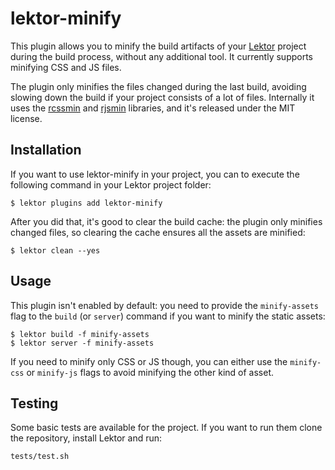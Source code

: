 # lektor-minify

This plugin allows you to minify the build artifacts of your [Lektor][lektor]
project during the build process, without any additional tool. It currently
supports minifying CSS and JS files.

The plugin only minifies the files changed during the last build, avoiding
slowing down the build if your project consists of a lot of files. Internally
it uses the [rcssmin][rcssmin] and [rjsmin][rjsmin] libraries, and it's
released under the MIT license.

## Installation

If you want to use lektor-minify in your project, you can to execute the
following command in your Lektor project folder:

```
$ lektor plugins add lektor-minify
```

After you did that, it's good to clear the build cache: the plugin only
minifies changed files, so clearing the cache ensures all the assets are
minified:

```
$ lektor clean --yes
```

## Usage

This plugin isn't enabled by default: you need to provide the `minify-assets`
flag to the `build` (or `server`) command if you want to minify the static
assets:

```
$ lektor build -f minify-assets
$ lektor server -f minify-assets
```

If you need to minify only CSS or JS though, you can either use the
`minify-css` or `minify-js` flags to avoid minifying the other kind of asset.

## Testing

Some basic tests are available for the project. If you want to run them clone
the repository, install Lektor and run:

```
tests/test.sh
```

[lektor]: https://www.getlektor.com/
[rcssmin]: http://opensource.perlig.de/rcssmin/
[rjsmin]: http://opensource.perlig.de/rjsmin/
